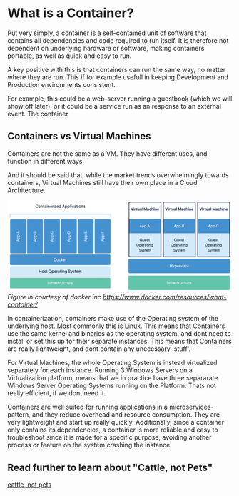 ﻿# What is a Container?

Put very simply, a container is a self-contained unit of software that contains all dependencies and code required to run itself.
It is therefore not dependent on underlying hardware or software, making containers portable, as well as quick and easy to run.

A key positive with this is that containers can run the same way, no matter where they are run. This if for example usefull in keeping Development and Production environments consistent.

For example, this could be a web-server running a guestbook (which we will show off later), or it could be a service run as an response to an external event.
The container 

## Containers vs Virtual Machines

Containers are not the same as a VM. They have different uses, and function in different ways.

And it should be said that, while the market trends overwhelmingly towards containers, Virtual Machines still have their own place in a Cloud Architecture.

![Comparison](../.attachments/container_vs_vm.png)
*Figure in courtesy  of docker inc <https://www.docker.com/resources/what-container/>*

In containerization, containers make use of the Operating system of the underlying host. Most commonly this is Linux. This means that Containers use the same kernel and binaries as the operating system, and dont need to install or set this up for their separate instances. This means that Containers are really lightweight, and dont contain any unecessary 'stuff'.

For Virtual Machines, the whole Operating System is instead virtualized separately for each instance. Running 3 Windows Servers on a Virtualization platform, means that we in practice have three separarate Windows Server Operating Systems running on the Platform. Thats not really efficient, if we dont need it.

Containers are well suited for running applications in a microservices-pattern, and they reduce overhead and resource consumption. They are very lightweight and start up really quickly.
Additionally, since a container only contains its dependencies, a container is more reliable and easy to troubleshoot since it is made for a specific purpose, avoiding another process or feature on the system crashing the instance.

## Read further to learn about "Cattle, not Pets"
[cattle, not pets](Cattle-Not-Pets.md)